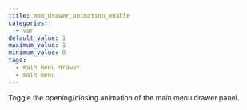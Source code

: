 ```yaml
---
title: mom_drawer_animation_enable
categories:
  - var
default_value: 1
maximum_value: 1
minimum_value: 0
tags:
  - main menu drawer
  - main menu
---
```


Toggle the opening/closing animation of the main menu drawer panel.
